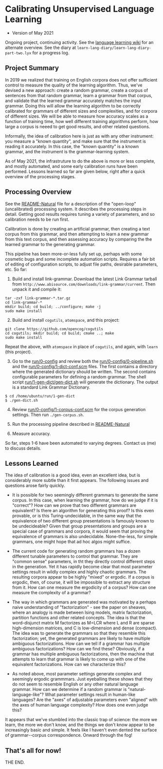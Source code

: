 
Calibrating Unsupervised Language Learning
==========================================
* Version of May 2021

Ongoing project, continuing activity.  See the
[language learning wiki](http://wiki.opencog.org/w/Language_learning)
for an alternate overview. See the diary at
`learn-lang-diary/learn-lang-diary-part-two.lyx` for a progress log.

Project Summary
---------------
In 2019 we realized that training on English corpora does not offer
sufficient control to measure the quality of the learning algorithm.
Thus, we've devised a new approach: create a random grammar, create
a corpus of sentences from that random grammar, learn a grammar from
that corpus, and validate that the learned grammar accurately matches
the input grammar.  Doing this will allow the learning algorithm to
be correctly calibrated for grammars of different sizes and
complexities, and for corpora of different sizes. We will be able to
measure how accuracy scales as a function of training time, how well
different training algorithms perform, how large a corpus is neeed to
get good results, and other related questions.

Informally, the idea of calibration here is just as with any other
instrument: you measure a "known quantity", and make sure that the
instrument is reading it accurately.  In this case, the "known quantity"
is a known grammar, and the instrument is the grammar-learning system.

As of May 2021, the infrastruture to do the above is more or less
complete, and mostly automated, and some early calibration runs have
been performed.  Lessons learned so far are given below, right after a
quick overview of the processing stages.

Processing Overview
-------------------
See the [README-Natural](README-Natural.md) file for a description of
the "open-loop" (uncalibrated) processing system. It describes the
processing steps in detail.  Getting good results requires tuning
a variety of parameters, and so calibration needs to be run first.

Calibration is done by creating an artificial grammar, then creating
a text corpus from this grammar, and then attempting to learn a new
grammar from this text corpus, and then assessing accuracy by comparing
the the learned grammar to the generating grammar.

This pipeline has been more-or-less fully set up, perhaps with some
cosmetic bugs and some incomplete automation scripts. Requires a fair
bit of editing of configuration scripts, to adjust file paths, desirable
parameters, etc.  So far:

1. Build and install link-grammar.  Download the latest Link Grammar
tarball from `http://www.abisource.com/downloads/link-grammar/current`.
Then unpack it and compile it:
```
tar -zxf link-grammar-*.tar.gz
cd link-grammar-*
mkdir build; cd build; ../configure; make -j
sudo make install
```

2. Build and install `cogutils`, `atomspace`, and this project:
```
git clone https://github.com/opencog/cogutils
cd cogutils; mkdir build; cd build; cmake ..; make
sudo make install
```
Repeat the above, with `atomspace` in place of `cogutils`, and again,
with `learn` (this project).

3. Go to the [run/0-config](run/0-config) and review both the
   [run/0-config/0-pipeline.sh](run/0-config/0-pipeline.sh) and the
   [run/0-config/1-dict-conf.scm](run/0-config/1-dict-conf.scm) files.
   The first contains a directory where the generated dictionary should
   be written.  The second contains configurable parameters for
   defining a random grammar. The shell script
   [run/1-gen-dict/gen-dict.sh](run/1-gen-dict/gen-dict.sh) will
   generate the dictionary.  The output is a standard Link Grammar
   Dictionary.

```
$ cd /home/ubuntu/run/1-gen-dict
$ ./gen-dict.sh
```

4. Review [run/0-config/1-corpus-conf.scm](run/0-config/1-corpus-conf.sh)
   for the corpus generation settings. Then run `./gen-corpus.sh`.

5. Run the processing pipeline described in
   [README-Natural](README-Natural.md)

6. Measure accuracy.

So far, steps 1-6 have been automated to varying degrees. Contact us
(me) to discuss details.

Lessons Learned
---------------
The idea of calibration is a good idea, even an excellent idea, but is
considerably more subtle than it first appears.  The following issues
and questions arose fairly quickly.

* It is possible for two seemingly different grammars to generate the
  same corpus. In this case, when learning the grammar, how do we judge
  if it is "correct"? How can we prove that two different grammars are
  equivalent? Is there an algorithm for generating this proof? Is this
  even provable, or is this Turing-undecidable, in the same way that the
  equivalence of two different group presentations is famously known to
  be undecideable? Given that group presentations and groups are a
  special case of grammars and corpora, it would seem that proving the
  equivalence of grammars is also undecidable.  None-the-less, for
  simple grammars, one might hope that ad hoc algos might suffice.

* The current code for generating random grammars has a dozen different
  tunable parameters to control that grammar. They are "common sense"
  parameters, in tht they directly control different steps in the
  generation. Yet it has rapidly become clear that most parameter
  settings result in wildly complex and highly chaotic grammars. The
  resulting corpora appear to be highly "mixed" or ergodic. If a corpus
  is ergodic, then, of course, it will be impossible to extract any
  structure from it. How can one measure the ergodicity of a corpus?
  How can one measure the complexity of a grammar?

* The way in which grammars are generated was motivated by a perhaps
  naive understanding of "factorization" - see the paper on sheaves,
  where an analogy is made between Ising models, matrix factorization,
  partition functions and other related concepts. The idea is that the
  word-disjunct matrix M factorizes as M=LCR where L and R are sparse
  high-dimension matrices, and C is low-dimension and dense (compact).
  The idea was to generate the grammars so that they resemble this
  factorization; yet, the generated grammars are likely to have multiple
  ambiguous factorizations. How can we tell if a grammar has multiple
  ambiguous factorizations? How can we find these? Obviously, if a
  grammar has multiple ambiguous factorizations, then the machine that
  attempts to learn that grammar is likely to come up with one of the
  equivalent factorizations. How can we characterize this?

* As noted above, most parameter settings generate complex and seemingly
  ergodic grammmars. Just eyeballing these shows that they do not seem
  to resemble English or any other natural language grammar. How can we
  determine if a random grammar is "natural-language-like"? What
  parameter settings result in human-like languages? Are the "axes" of
  adjustable parameters even "aligned" with the axes of human language
  complexity? How does one even judge this?

It appears that we've stumbled into the classic trap of science: the
more we learn, the more we don't know, and the things we don't know
appear to be increasingly basic and simple. It feels like I haven't
even dented the surface of grammar--corpus correspondence. Onward
through the fog!


That's all for now!
-------------------
THE END.
